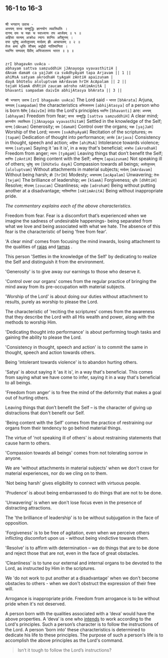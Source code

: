 ## 16-1 to 16-3


```shloka-sa

श्री भगवान् उवाच -
अभयम् सत्त्व सम्शुद्धिः ज्ञानयोग व्यवस्थितिः ।
दानम् दमः च यज्ञः च स्वाध्यायः तप आर्जवम् ॥ १ ॥
अहिंसा सत्यम् अक्रोधः त्यागः शान्तिः अपैशुनम् ।
दया भूतेषु अलोलुप्त्वम् मार्दवम् ह्रीः आचापलम् ॥ २ ॥
तेजः क्षमा धृतिः शौचम् अद्रोहो नातिमानिता ।
भवन्ति सम्पदम् दैवीम् अभिजातस्य भारत ॥ ३ ॥

```
```shloka-sa-hk

zrI bhagavAn uvAca -
abhayam sattva samzuddhiH jJAnayoga vyavasthitiH |
dAnam damaH ca yajJaH ca svAdhyAyaH tapa Arjavam || 1 ||
ahiMsA satyam akrodhaH tyAgaH zAntiH apaizunam |
dayA bhUteSu aloluptvam mArdavam hrIH AcApalam || 2 ||
tejaH kSamA dhRtiH zaucam adroho nAtimAnitA |
bhavanti sampadam daivIm abhijAtasya bhArata || 3 ||

```
`श्री भगवान् उवाच` `[zrI bhagavAn uvAca]` The Lord said - `भारत` `[bhArata]` Arjuna, `सम्पदम्` `[sampadam]` the characteristics `अभिजातस्य` `[abhijAtasya]` of a person who is born `दैवीम्` `[daivIm]` into the Lord's principles `भवन्ति` `[bhavanti]` are:
`अभयम्` `[abhayam]` Freedom from fear;
`सत्त्व सम्शुद्धिः` `[sattva samzuddhiH]` A clear mind;
`ज्ञानयोग व्यवस्थितः` `[jJAnayoga vyavasthitaH]` Settled in the knowledge of the Self;
`दानम्` `[dAnam]` Generosity;
`दमः` `[damaH]` Control over the organs;
`यज्ञः` `[yajJaH]` Worship of the Lord;
`स्वाध्यायः` `[svAdhyAyaH]` Recitation of the scriptures;
`तपः` `[tapaH]` Dedication of thought into performance;
`आर्जव` `[Arjava]` Consistency in thought, speech and action;
`अहिंसा` `[ahiMsA]` Intolerance towards violence;
`सत्यम्` `[satyam]` Saying it 'as it is', in a way that's beneficial;
`अक्रोधः` `[akrodhaH]` Freedom from anger;
`त्यागः` `[tyAgaH]` Leaving things that don’t benefit the Self;
`शान्तिः` `[zAntiH]` Being content with the Self;
`अपैशुनम्` `[apaizunam]` Not speaking ill of others;
`भूतेषु दया` `[bhUteSu dayA]` Compassion towards all beings;
`अलोलुप्त्वम्` `[aloluptvam]` Without attachments in material subjects;
`मार्दवम्` `[mArdavam]` Without being harsh;
`ह्रीः` `[hrIH]` Modesty;
`अचापलम्` `[acApalam]` Unwavering;
`तेजः` `[tejaH]` The brilliance of leadership;
`क्षमा` `[kSamA]` Forgiveness;
`धृतिः` `[dhRtiH]` Resolve;
`शोउचम्` `[zoucam]` Cleanliness;
`अद्रोहः` `[adrohaH]` Being without putting another at a disadvantage;
`नातिमानिता` `[nAtimAnitA]` Being without inappropriate pride.

_The commentary explains each of the above characteristics._

Freedom from fear. Fear is a discomfort that’s experienced when we imagine the sadness of undesirable happenings- being separated from what we love and being associated with what we hate. The absence of this fear is the characteristic of being 'free from fear'.

'A clear mind' comes from focusing the mind inwards, losing attachment to the qualities of 
[rajas](14-22.md#satva_rajas_tamas_effects)
 and 
[tamas](14-22.md#satva_rajas_tamas_effects)
.

This person 'Settles in the knowledge of the Self' by dedicating to realize the Self and distinguish it from the environment.

'Generosity' is to give away our earnings to those who deserve it.

'Control over our organs' comes from the regular practice of bringing the mind away from its pre-occupation with material subjects.

'Worship of the Lord' is about doing our duties without attachment to results, purely as worship to please the Lord.

The characteristic of 'reciting the scriptures' comes from the awareness that they describe the Lord with all His wealth and power, along with the methods to worship Him.

'Dedicating thought into performance' is about performing tough tasks and gaining the ability to please the Lord.

'Consistency in thought, speech and action' is to commit the same in thought, speech and action towards others.

Being 'intolerant towards violence' is to abandon hurting others.

'Satya' is about saying it 'as it is', in a way that's beneficial. This comes from saying what we have come to infer, saying it in a way that's beneficial to all beings.

'Freedom from anger' is to free the mind of the deformity that makes a goal out of hurting others.

Leaving things that don’t benefit the Self – is the character of giving up distractions that don't benefit our Self.

'Being content with the Self' comes from the practice of restraining our organs from their tendency to go behind material things.

The virtue of 'not speaking ill of others' is about restraining statements that cause harm to others.

'Compassion towards all beings' comes from not tolerating sorrow in anyone.

We are 'without attachments in material subjects' when we don't crave for material experiences, nor do we cling on to them.

'Not being harsh' gives eligibility to connect with virtuous people.

'Prudence' is about being embarrassed to do things that are not to be done.

'Unwavering' is when we don't lose focus even in the presence of distracting attractions.

The 'the brilliance of leadership' is to be without subjugation in the face of opposition.

'Forgiveness' is to be free of agitation, even when we perceive others inflicting discomfort upon us - without being vindictive towards them.

'Resolve' is to affirm with determination – we do things that are to be done and reject those that are not, even in the face of great obstacles.

‘Cleanliness' is to tune our external and internal organs to be devoted to the Lord, as instructed by Him in the scriptures.

We 'do not work to put another at a disadvantage' when we don't become obstacles to others - when we don't obstruct the expression of their free will.

Arrogance is inappropriate pride. Freedom from arrogance is to be without pride when it's not deserved.

A person born with the qualities associated with a ‘deva’ would have the above properties. A ‘deva’ is one who 
[intends](13-20.md#intention_initiation)
 to work according to the Lord's principles. Such a person’s character is to follow the instructions of the Lord. A person 'born into' these characteristics is determined to dedicate his life to these principles. The purpose of such a person's life is to accomplish the above principles as the Lord's command.



<a name='applopener_202'></a>
> Isn’t it tough to follow the Lord’s instructions?




